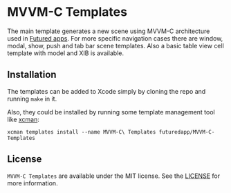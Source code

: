 # MVVM-C Templates

The main template generates a new scene using MVVM-C architecture used in [Futured apps](https://futured.app). For more specific navigation cases there are window, modal, show, push and tab bar scene templates. Also a basic table view cell template with model and XIB is available.

## Installation

The templates can be added to Xcode simply by cloning the repo and running `make` in it.

Also, they could be installed by running some template management tool like [xcman](https://github.com/josefdolezal/xcman):

```
xcman templates install --name MVVM-C\ Templates futuredapp/MVVM-C-Templates
```

## License

`MVVM-C Templates` are available under the MIT license. See the [LICENSE](LICENSE) for more information.
